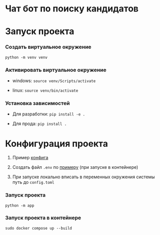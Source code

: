 # Чат бот по поиску кандидатов

# Запуск проекта

### Создать виртуальное окружение

`python -m venv venv`

### Активировать виртуальное окружение

* windows: `source venv/Scripts/activate`

* linux: `source venv/bin/activate`

### Установка зависимостей

* Для разработки: `pip install -e .`

* Для прода: `pip install .`

# Конфигурация проекта

1. Пример [конфига](./config.toml)

2. Создать файл `.env` по [примеру](./.env.example) (при запуске в контейнере)

3. При запуске локально вписать в переменных окружения системы путь до `config.toml`

### Запуск проекта

`python -m app`

### Запуск проекта в контейнере

`sudo docker compose up --build`
